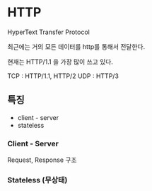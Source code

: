 
# HTTP 

HyperText Transfer Protocol

최근에는 거의 모든 데이터를 http를 통해서 전달한다. 

현재는 HTTP/1.1 을 가장 많이 쓰고 있다. 

TCP : HTTP/1.1, HTTP/2
UDP : HTTP/3


## 특징

- client - server 
- stateless 

### Client  - Server

Request, Response 구조


### Stateless (무상태)



